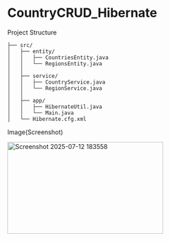 # CountryCRUD_Hibernate

Project Structure
```HibernateCountryRegionCRUD/
├── src/
│   ├── entity/
│   │   ├── CountriesEntity.java
│   │   └── RegionsEntity.java
│   │
│   ├── service/
│   │   ├── CountryService.java
│   │   └── RegionService.java
│   │
│   ├── app/
│   │   ├── HibernateUtil.java
│   │   └── Main.java
│   └── Hibernate.cfg.xml

```
Image(Screenshot)

<img width="353" height="209" alt="Screenshot 2025-07-12 183558" src="https://github.com/user-attachments/assets/4d5867e5-3b1a-4d47-98aa-a0409b456947" />
